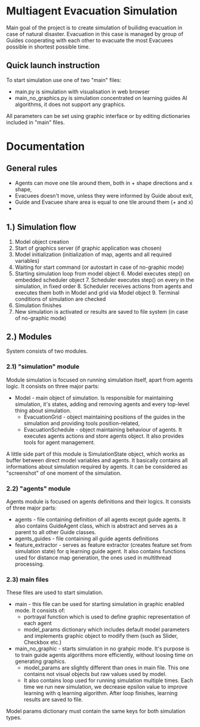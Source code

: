 # Multiagent Evacuation Simulation

Main goal of the project is to create simulation of builidng evacuation in case of natural disaster. Evacuation in this
case is managed by group of Guides cooperating with each other to evacuate the most Evacuees possible in shortest
possible time.

## Quick launch instruction

To start simulation use one of two "main" files:

* main.py is simulation with visualisation in web browser
* main_no_graphics.py is simulation concentrated on learning guides AI algorithms, it does not support any graphics.

All parameters can be set using graphic interface or by editing dictionaries included in "main" files.

# Documentation

## General rules

* Agents can move one tile around them, both in + shape directions and x shape,
* Evacuees doesn't move, unless they were informed by Guide about exit,
* Guide and Evacuee share area is equal to one tile around them (+ and x)
*

## 1.) Simulation flow

1. Model object creation
2. Start of graphics server (if graphic application was chosen)
3. Model initialization (initialization of map, agents and all required variables)
4. Waiting for start command (or autostart in case of no-graphic mode)
5. Starting simulation loop from model object
    6. Model executes step() on embedded scheduler object
    7. Scheduler executes step() on every in the simulation, in fixed order
    8. Scheduler receives actions from agents and executes them both in Model and grid via Model object
    9. Terminal conditions of simulation are checked
10. Simulation finishes
11. New simulation is activated or results are saved to file system (in case of no-graphic mode)

## 2.) Modules

System consists of two modules.

### 2.1) "simulation" module

Module simulation is focused on running simulation itself, apart from agents logic. It consists on three major parts:

* Model - main object of simulation. Is responsible for maintaining simulation, it's states, adding and removing agents
  and every top-level thing about simulation.
    * EvacuationGrid - object maintaining positions of the guides in the simulation and providing tools
      position-related,
    * EvacuationSchedule - object maintaining behaviour of agents. It executes agents actions and store agents object.
      It also provides tools for agent management.

A little side part of this module is SimulationState object, which works as buffer between direct model variables and
agents. It basically contains all informations about simulation required by agents. It can be considered as "screenshot"
of one moment of the simulation.

### 2.2) "agents" module

Agents module is focused on agents definitions and their logics. It consists of three major parts:

* agents - file containing definition of all agents except guide agents. It also contains GuideAgent class, which is
  abstract and serves as a parent to all other Guide classes.
* agents_guides - file containing all guide agents definitions
* feature_extractor - serves as feature extractor (creates feature set from simulation state) for q learning guide
  agent. It also contains functions used for distance map generation, the ones used in multithread processing.

### 2.3) main files

These files are used to start simulation.

* main - this file can be used for starting simulation in graphic enabled mode. It consists of:
    * portrayal function which is used to define graphic representation of each agent
    * model_params dictionary which includes default model parameters and implements graphic object to modify them (such
      as Slider, Checkbox etc.)
* main_no_graphic - starts simulation in no grahpic mode. It's purpose is to train guide agents algorithms more
  efficiently, without loosing time on generating graphics.
    * model_params are slightly different than ones in main file. This one contains not visual objects but raw values
      used by model.
    * It also contains loop used for running simulation multiple times. Each time we run new simulation,
      we decrease epsilon value to improve learning with q learning algorithm. After loop finishes, learning results are
      saved to file.

Model params dictionary must contain the same keys for both simulation types.